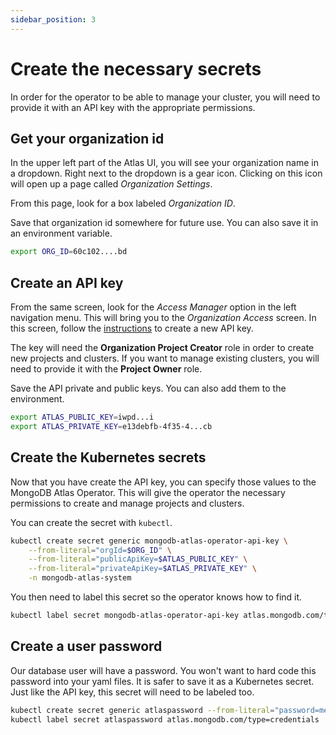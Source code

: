 ```yaml
---
sidebar_position: 3
---
```

# Create the necessary secrets

In order for the operator to be able to manage your cluster, you will need to provide it with an API key with the appropriate permissions. 

## Get your organization id

In the upper left part of the Atlas UI, you will see your organization name in a dropdown. Right next to the dropdown is a gear icon. Clicking on this icon will open up a page called _Organization Settings_.

From this page, look for a box labeled _Organization ID_.

Save that organization id somewhere for future use. You can also save it in an environment variable.

```bash
export ORG_ID=60c102....bd
```

## Create an API key

From the same screen, look for the _Access Manager_ option in the left navigation menu. This will bring you to the _Organization Access_ screen. In this screen, follow the [instructions](https://www.mongodb.com/docs/atlas/configure-api-access/#std-label-create-org-api-key) to create a new API key.

The key will need the **Organization Project Creator** role in order to create new projects and clusters. If you want to manage existing clusters, you will need to provide it with the **Project Owner** role.

Save the API private and public keys. You can also add them to the environment.

```bash
export ATLAS_PUBLIC_KEY=iwpd...i
export ATLAS_PRIVATE_KEY=e13debfb-4f35-4...cb
```

## Create the Kubernetes secrets

Now that you have create the API key, you can specify those values to the MongoDB Atlas Operator. This will give the operator the necessary permissions to create and manage projects and clusters.

You can create the secret with `kubectl`.

```bash
kubectl create secret generic mongodb-atlas-operator-api-key \
    --from-literal="orgId=$ORG_ID" \
    --from-literal="publicApiKey=$ATLAS_PUBLIC_KEY" \
    --from-literal="privateApiKey=$ATLAS_PRIVATE_KEY" \
    -n mongodb-atlas-system
```

You then need to label this secret so the operator knows how to find it.

```bash
kubectl label secret mongodb-atlas-operator-api-key atlas.mongodb.com/type=credentials -n mongodb-atlas-system
```

## Create a user password

Our database user will have a password. You won't want to hard code this password into your yaml files. It is safer to save it as a Kubernetes secret. Just like the API key, this secret will need to be labeled too.

```bash
kubectl create secret generic atlaspassword --from-literal="password=mernk8s"
kubectl label secret atlaspassword atlas.mongodb.com/type=credentials
```

